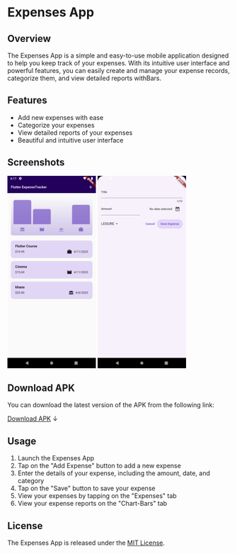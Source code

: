 # Expenses App

## Overview

The Expenses App is a simple and easy-to-use mobile application designed to help you keep track of your expenses. With its intuitive user interface and powerful features, you can easily create and manage your expense records, categorize them, and view detailed reports withBars.

## Features

* Add new expenses with ease
* Categorize your expenses
* View detailed reports of your expenses
* Beautiful and intuitive user interface

## Screenshots

<img src="screenshots/screenshot_1.png" alt="Screenshot 1" width="200"> <img src="screenshots/screenshot_2.png" alt="Screenshot 2" width="200">




## Download APK

You can download the latest version of the APK from the following link:

[Download APK](https://drive.google.com/uc?export=download&id=17TYQWUfzVoTq0mumcxeV0AhxfpWptDXb) &#x2193;




## Usage

1. Launch the Expenses App
2. Tap on the "Add Expense" button to add a new expense
3. Enter the details of your expense, including the amount, date, and category
4. Tap on the "Save" button to save your expense
5. View your expenses by tapping on the "Expenses" tab
6. View your expense reports on the "Chart-Bars" tab


## License

The Expenses App is released under the [MIT License](https://opensource.org/licenses/MIT).
